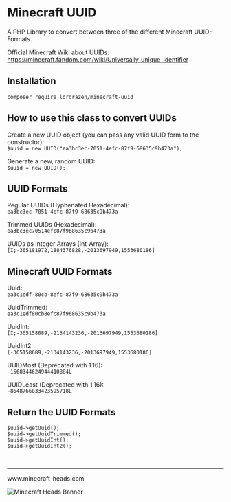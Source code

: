 # Minecraft UUID
A PHP Library to convert between three of the different Minecraft UUID-Formats.

Official Minecraft Wiki about UUIDs:
https://minecraft.fandom.com/wiki/Universally_unique_identifier


## Installation
`composer require lordrazen/minecraft-uuid`

## How to use this class to convert UUIDs
Create a new UUID object (you can pass any valid UUID form to the constructor):        
`$uuid = new UUID("ea3bc3ec-7051-4efc-87f9-68635c9b473a");`

Generate a new, random UUID:        
`$uuid = new UUID();`

## UUID Formats
Regular UUIDs (Hyphenated Hexadecimal):        
`ea3bc3ec-7051-4efc-87f9-68635c9b473a`

Trimmed UUIDs (Hexadecimal):        
`ea3bc3ec70514efc87f968635c9b473a`

UUIDs as Integer Arrays (Int-Array):        
`[I;-365181972,1884376828,-2013697949,1553680186]`


## Minecraft UUID Formats

Uuid:        
`ea3c1edf-80cb-8efc-87f9-68635c9b473a`

UuidTrimmed:         
`ea3c1edf80cb8efc87f968635c9b473a`

UuidInt:         
`[I;-365158689,-2134143236,-2013697949,1553680186]`

UuidInt2:        
`[-365158689,-2134143236,-2013697949,1553680186]`

UUIDMost (Deprecated with 1.16):        
`-1568344624944410884L`

UUIDLeast (Deprecated with 1.16):        
`-8648766833423595718L` 


## Return the UUID Formats
```
$uuid->getUuid();
$uuid->getUuidTrimmed();
$uuid->getUuidInt();
$uuid->getUuidInt2();
```
<br>
<hr>
www.minecraft-heads.com

![Minecraft Heads Banner](https://images.minecraft-heads.com/banners/minecraft-heads_halfbanner_234x60.png)